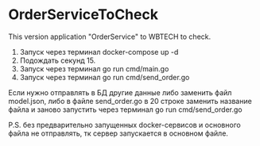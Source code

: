 # OrderServiceToCheck
This version application "OrderService" to WBTECH to check.

1) Запуск через терминал docker-compose up -d
2) Подождать секунд 15.
3) Запуск через терминал go run cmd/main.go
4) Запуск через терминал go run cmd/send_order.go

Если нужно отправлять в БД другие данные либо заменить файл model.json, либо в файле send_order.go в 20 строке заменить название файла и заново запустить через терминал go run cmd/send_order.go

P.S. без предварительно запущенных docker-сервисов и основного файла не отправлять, тк сервер запускается в основном файле.
